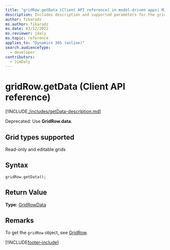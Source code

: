 ```yaml
---
title: "gridRow.getData (Client API reference) in model-driven apps| MicrosoftDocs"
description: Includes description and supported parameters for the gridRow.getData method.
author: fikaradz
ms.author: fikaradz
ms.date: 03/12/2022
ms.reviewer: jdaly
ms.topic: reference
applies_to: "Dynamics 365 (online)"
search.audienceType: 
  - developer
contributors:
  - JimDaly
---
```

# gridRow.getData (Client API reference)

[!INCLUDE[./includes/getData-description.md](./includes/getData-description.md)]

Deprecated: Use **GridRow.data**.

## Grid types supported

Read-only and editable grids

## Syntax

`gridRow.getData();`

## Return Value

**Type**: [GridRowData](../gridrowdata.md)

## Remarks

To get the `gridRow` object, see [GridRow](../gridrow.md). 

[!INCLUDE[footer-include](../../../../../../includes/footer-banner.md)]
